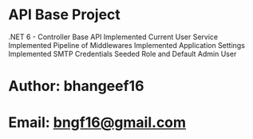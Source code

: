 # API Base Project

.NET 6 - Controller Base API
Implemented Current User Service
Implemented Pipeline of Middlewares
Implemented Application Settings
Implemented SMTP Credentials
Seeded Role and Default Admin User

# Author: bhangeef16
# Email: bngf16@gmail.com

